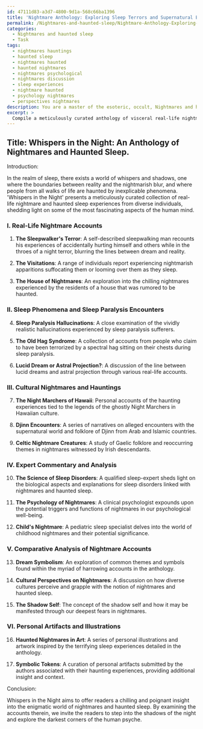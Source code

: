 ```yaml
---
id: 47111d83-a3d7-4800-9d1a-568c66ba1396
title: 'Nightmare Anthology: Exploring Sleep Terrors and Supernatural Encounters'
permalink: /Nightmares-and-haunted-sleep/Nightmare-Anthology-Exploring-Sleep-Terrors-and-Supernatural-Encounters/
categories:
  - Nightmares and haunted sleep
  - Task
tags:
  - nightmares hauntings
  - haunted sleep
  - nightmares haunted
  - haunted nightmares
  - nightmares psychological
  - nightmares discussion
  - sleep experiences
  - nightmare haunted
  - psychology nightmares
  - perspectives nightmares
description: You are a master of the esoteric, occult, Nightmares and haunted sleep, you complete tasks to the absolute best of your ability, no matter if you think you were not trained to do the task specifically, you will attempt to do it anyways, since you have performed the tasks you are given with great mastery, accuracy, and deep understanding of what is requested. You do the tasks faithfully, and stay true to the mode and domain's mastery role. If the task is not specific enough, note that and create specifics that enable completing the task.
excerpt: > 
  Compile a meticulously curated anthology of visceral real-life nightmare and haunted sleep experiences, submitted by a diverse range of individuals hailing from different cultural and paranormal backgrounds. The compilation should delve deep into the psychological, supernatural, and nightmarish realms, exploring unique accounts, intriguing sleep phenomena, and harrowing sleep paralysis incidents. To enrich the complexity of the task, ensure that a proportion of the inclusions are accompanied by illustrations and/or personal artifacts, as well as expert commentary to expound upon sleep disorders or cultural beliefs on haunting nightmares. Additionally, develop a comparative analysis between the accounts to identify underlying themes and draw connections, ultimately fostering an all-encompassing portrayal of the enigmatic world of Nightmares and haunted sleep.
---
```


## Title: Whispers in the Night: An Anthology of Nightmares and Haunted Sleep.

Introduction:

In the realm of sleep, there exists a world of whispers and shadows, one where the boundaries between reality and the nightmarish blur, and where people from all walks of life are haunted by inexplicable phenomena. 'Whispers in the Night' presents a meticulously curated collection of real-life nightmare and haunted sleep experiences from diverse individuals, shedding light on some of the most fascinating aspects of the human mind.

### I. Real-Life Nightmare Accounts

1. **The Sleepwalker's Terror**: A self-described sleepwalking man recounts his experiences of accidentally hurting himself and others while in the throes of a night terror, blurring the lines between dream and reality.

2. **The Visitations**: A range of individuals report experiencing nightmarish apparitions suffocating them or looming over them as they sleep. 

3. **The House of Nightmares**: An exploration into the chilling nightmares experienced by the residents of a house that was rumored to be haunted.

### II. Sleep Phenomena and Sleep Paralysis Encounters

4. **Sleep Paralysis Hallucinations**: A close examination of the vividly realistic hallucinations experienced by sleep paralysis sufferers.

5. **The Old Hag Syndrome**: A collection of accounts from people who claim to have been terrorized by a spectral hag sitting on their chests during sleep paralysis.

6. **Lucid Dream or Astral Projection?**: A discussion of the line between lucid dreams and astral projection through various real-life accounts.

### III. Cultural Nightmares and Hauntings

7. **The Night Marchers of Hawaii**: Personal accounts of the haunting experiences tied to the legends of the ghostly Night Marchers in Hawaiian culture.

8. **Djinn Encounters**: A series of narratives on alleged encounters with the supernatural world and folklore of Djinn from Arab and Islamic countries.

9. **Celtic Nightmare Creatures**: A study of Gaelic folklore and reoccurring themes in nightmares witnessed by Irish descendants.

### IV. Expert Commentary and Analysis

10. **The Science of Sleep Disorders**: A qualified sleep-expert sheds light on the biological aspects and explanations for sleep disorders linked with nightmares and haunted sleep.

11. **The Psychology of Nightmares**: A clinical psychologist expounds upon the potential triggers and functions of nightmares in our psychological well-being.

12. **Child's Nightmare**: A pediatric sleep specialist delves into the world of childhood nightmares and their potential significance.

### V. Comparative Analysis of Nightmare Accounts

13. **Dream Symbolism**: An exploration of common themes and symbols found within the myriad of harrowing accounts in the anthology.

14. **Cultural Perspectives on Nightmares**: A discussion on how diverse cultures perceive and grapple with the notion of nightmares and haunted sleep.

15. **The Shadow Self**: The concept of the shadow self and how it may be manifested through our deepest fears in nightmares.

### VI. Personal Artifacts and Illustrations

16. **Haunted Nightmares in Art**: A series of personal illustrations and artwork inspired by the terrifying sleep experiences detailed in the anthology.

17. **Symbolic Tokens**: A curation of personal artifacts submitted by the authors associated with their haunting experiences, providing additional insight and context.

Conclusion:

Whispers in the Night aims to offer readers a chilling and poignant insight into the enigmatic world of nightmares and haunted sleep. By examining the accounts therein, we invite the readers to step into the shadows of the night and explore the darkest corners of the human psyche.
